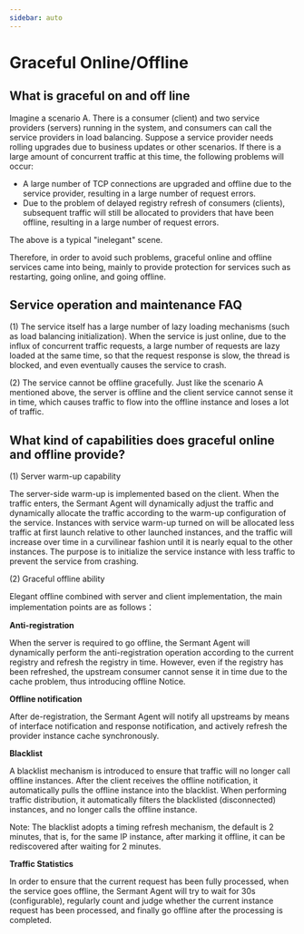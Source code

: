 ```yaml
---
sidebar: auto
---
```


# Graceful Online/Offline
## What is graceful on and off line
Imagine a scenario A. There is a consumer (client) and two service providers (servers) running in the system, and consumers can call the service providers in load balancing. Suppose a service provider needs rolling upgrades due to business updates or other scenarios. If there is a large amount of concurrent traffic at this time, the following problems will occur:

- A large number of TCP connections are upgraded and offline due to the service provider, resulting in a large number of request errors.
- Due to the problem of delayed registry refresh of consumers (clients), subsequent traffic will still be allocated to providers that have been offline, resulting in a large number of request errors.

The above is a typical "inelegant" scene.

Therefore, in order to avoid such problems, graceful online and offline services came into being, mainly to provide protection for services such as restarting, going online, and going offline.

## Service operation and maintenance FAQ
(1) The service itself has a large number of lazy loading mechanisms (such as load balancing initialization). When the service is just online, due to the influx of concurrent traffic requests, a large number of requests are lazy loaded at the same time, so that the request response is slow, the thread is blocked, and even eventually causes the service to crash.

(2) The service cannot be offline gracefully. Just like the scenario A mentioned above, the server is offline and the client service cannot sense it in time, which causes traffic to flow into the offline instance and loses a lot of traffic.

## What kind of capabilities does graceful online and offline provide?
(1) Server warm-up capability

The server-side warm-up is implemented based on the client. When the traffic enters, the Sermant Agent will dynamically adjust the traffic and dynamically allocate the traffic according to the warm-up configuration of the service. Instances with service warm-up turned on will be allocated less traffic at first launch relative to other launched instances, and the traffic will increase over time in a curvilinear fashion until it is nearly equal to the other instances. The purpose is to initialize the service instance with less traffic to prevent the service from crashing.

(2) Graceful offline ability

Elegant offline combined with server and client implementation, the main implementation points are as follows：

**Anti-registration**

<MyImage src="/docs-img/anti-registration.png"></MyImage>

When the server is required to go offline, the Sermant Agent will dynamically perform the anti-registration operation according to the current registry and refresh the registry in time. However, even if the registry has been refreshed, the upstream consumer cannot sense it in time due to the cache problem, thus introducing offline Notice.

**Offline notification**

<MyImage src="/docs-img/offline-notification.png"></MyImage>

After de-registration, the Sermant Agent will notify all upstreams by means of interface notification and response notification, and actively refresh the provider instance cache synchronously.

**Blacklist**

<MyImage src="/docs-img/blacklist.png"></MyImage>

A blacklist mechanism is introduced to ensure that traffic will no longer call offline instances. After the client receives the offline notification, it automatically pulls the offline instance into the blacklist. When performing traffic distribution, it automatically filters the blacklisted (disconnected) instances, and no longer calls the offline instance.

Note: The blacklist adopts a timing refresh mechanism, the default is 2 minutes, that is, for the same IP instance, after marking it offline, it can be rediscovered after waiting for 2 minutes.

**Traffic Statistics**

In order to ensure that the current request has been fully processed, when the service goes offline, the Sermant Agent will try to wait for 30s (configurable), regularly count and judge whether the current instance request has been processed, and finally go offline after the processing is completed.